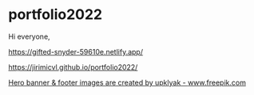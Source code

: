 # portfolio2022


Hi everyone, 

https://gifted-snyder-59610e.netlify.app/

https://jirimicvl.github.io/portfolio2022/


<a href="https://www.freepik.com/upklyak"
          >Hero banner & footer images are created by upklyak -
          www.freepik.com</a>
